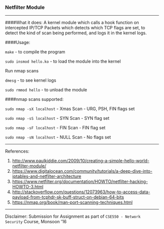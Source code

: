 ### Netfilter Module

-------

####What it does:
A kernel module which calls a hook function on intercepted IP/TCP Packets which detects which TCP flags are set, to detect the kind of scan being performed, and logs it in the kernel logs.

####Usage:

`make` - to compile the program

`sudo insmod hello.ko` - to load the module into the kernel

Run nmap scans

`dmesg` - to see kernel logs

`sudo rmmod hello` - to unload the module


####nmap scans supported:

`sudo nmap -sX localhost` - Xmas Scan - URG, PSH, FIN flags set

`sudo nmap -sS localhost` - SYN Scan - SYN flag set

`sudo nmap -sF localhost` - FIN Scan - FIN flag set

`sudo nmap -sN localhost` - NULL Scan - No flags set


----
References:

1. http://www.paulkiddie.com/2009/10/creating-a-simple-hello-world-netfilter-module/
2. https://www.digitalocean.com/community/tutorials/a-deep-dive-into-iptables-and-netfilter-architecture
3. https://www.netfilter.org/documentation/HOWTO/netfilter-hacking-HOWTO-3.html
4. http://stackoverflow.com/questions/12073963/how-to-access-data-payload-from-tcphdr-sk-buff-struct-on-debian-64-bits
5. https://nmap.org/book/man-port-scanning-techniques.html

------
Disclaimer: Submission for Assignment as part of `CSE550 - Network Security` Course, Monsoon '16
